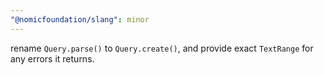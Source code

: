 ```yaml
---
"@nomicfoundation/slang": minor
---
```


rename `Query.parse()` to `Query.create()`, and provide exact `TextRange` for any errors it returns.
